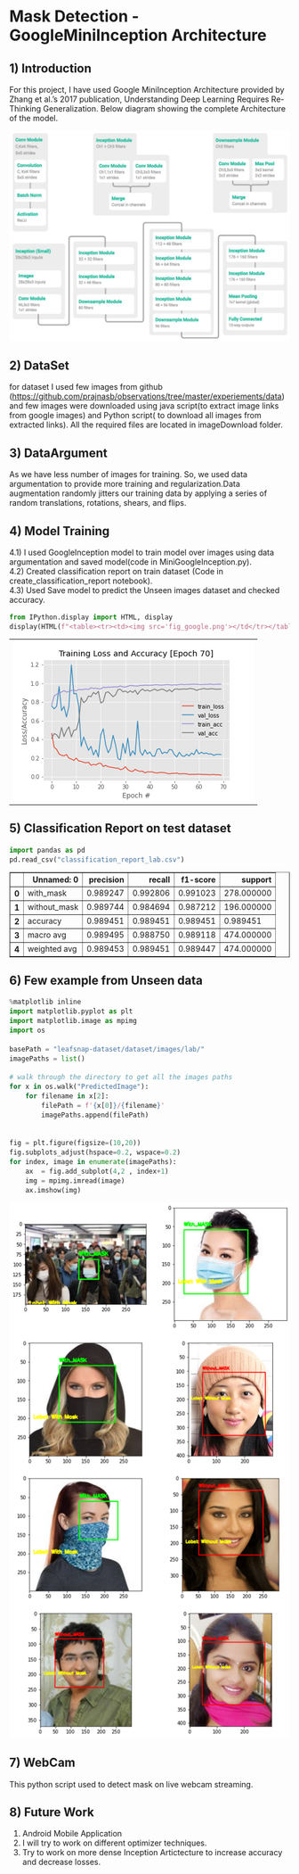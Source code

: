 # Mask Detection -  GoogleMiniInception Architecture

## 1) Introduction
For this project, I have used Google MiniInception Architecture provided by Zhang et al.’s 2017 publication, Understanding Deep Learning Requires Re-Thinking Generalization. Below diagram showing the complete Architecture of the model.

![png](GoogleMiniInception.png)

## 2) DataSet
for dataset I used few images from github (https://github.com/prajnasb/observations/tree/master/experiements/data) and few images were downloaded using java script(to extract image links from google images) and Python script( to download all images from extracted links). All the required files are located in imageDownload folder.

## 3) DataArgument
As we have less number of images for training. So, we used data argumentation to provide more training and regularization.Data augmentation randomly jitters our training data by applying a series of random translations, rotations, shears, and flips.

## 4) Model Training

4.1) I used GoogleInception model to train model over images using data argumentation and saved model(code in MiniGoogleInception.py).<br>
4.2) Created classification report on train dataset (Code in create_classification_report notebook).<br>
4.3) Used Save model to predict the Unseen images dataset and checked accuracy.<br>


```python
from IPython.display import HTML, display
display(HTML(f"<table><tr><td><img src='fig_google.png'></td</tr></table>"))
```


<table><tr><td><img src='fig_google.png'></td</tr></table>


## 5) Classification Report on test dataset


```python
import pandas as pd
pd.read_csv("classification_report_lab.csv")
```




<div>
<style scoped>
    .dataframe tbody tr th:only-of-type {
        vertical-align: middle;
    }

    .dataframe tbody tr th {
        vertical-align: top;
    }

    .dataframe thead th {
        text-align: right;
    }
</style>
<table border="1" class="dataframe">
  <thead>
    <tr style="text-align: right;">
      <th></th>
      <th>Unnamed: 0</th>
      <th>precision</th>
      <th>recall</th>
      <th>f1-score</th>
      <th>support</th>
    </tr>
  </thead>
  <tbody>
    <tr>
      <th>0</th>
      <td>with_mask</td>
      <td>0.989247</td>
      <td>0.992806</td>
      <td>0.991023</td>
      <td>278.000000</td>
    </tr>
    <tr>
      <th>1</th>
      <td>without_mask</td>
      <td>0.989744</td>
      <td>0.984694</td>
      <td>0.987212</td>
      <td>196.000000</td>
    </tr>
    <tr>
      <th>2</th>
      <td>accuracy</td>
      <td>0.989451</td>
      <td>0.989451</td>
      <td>0.989451</td>
      <td>0.989451</td>
    </tr>
    <tr>
      <th>3</th>
      <td>macro avg</td>
      <td>0.989495</td>
      <td>0.988750</td>
      <td>0.989118</td>
      <td>474.000000</td>
    </tr>
    <tr>
      <th>4</th>
      <td>weighted avg</td>
      <td>0.989453</td>
      <td>0.989451</td>
      <td>0.989447</td>
      <td>474.000000</td>
    </tr>
  </tbody>
</table>
</div>



## 6) Few example from Unseen data


```python
%matplotlib inline
import matplotlib.pyplot as plt
import matplotlib.image as mpimg
import os

basePath = "leafsnap-dataset/dataset/images/lab/"
imagePaths = list()

# walk through the directory to get all the images paths
for x in os.walk("PredictedImage"):
    for filename in x[2]:
        filePath = f'{x[0]}/{filename}'
        imagePaths.append(filePath)


fig = plt.figure(figsize=(10,20))
fig.subplots_adjust(hspace=0.2, wspace=0.2)
for index, image in enumerate(imagePaths):
    ax  = fig.add_subplot(4,2 , index+1)
    img = mpimg.imread(image)
    ax.imshow(img)    
```


![png](output_10_0.png)


## 7) WebCam
This python script used to detect mask on live webcam streaming. 



## 8) Future Work
1) Android Mobile Application
2) I will try to work on different optimizer techniques.
3) Try to work on more dense Inception Artictecture to increase accuracy and decrease losses.
